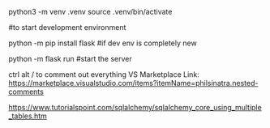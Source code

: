 python3 -m venv .venv
source .venv/bin/activate

#to start development environment

python -m pip install flask #if dev env is completely new

python -m flask run #start the server


ctrl alt / to comment out everything
VS Marketplace Link: https://marketplace.visualstudio.com/items?itemName=philsinatra.nested-comments


https://www.tutorialspoint.com/sqlalchemy/sqlalchemy_core_using_multiple_tables.htm